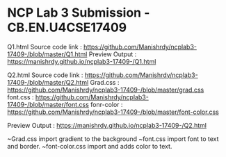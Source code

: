 # NCP Lab 3 Submission - CB.EN.U4CSE17409

Q1.html
Source code link : https://github.com/Manishrdy/ncplab3-17409-/blob/master/Q1.html
Preview Output : https://manishrdy.github.io/ncplab3-17409-/Q1.html

Q2.html
Source code link : https://github.com/Manishrdy/ncplab3-17409-/blob/master/Q2.html
Grad.css : https://github.com/Manishrdy/ncplab3-17409-/blob/master/grad.css
font.css : https://github.com/Manishrdy/ncplab3-17409-/blob/master/font.css
fonr-color : https://github.com/Manishrdy/ncplab3-17409-/blob/master/font-color.css

Preview Output : https://manishrdy.github.io/ncplab3-17409-/Q2.html

~Grad.css import gradient to the background
~font.css import font to text and border.
~font-color.css import and adds color to text.
